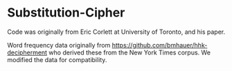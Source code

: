 # Substitution-Cipher

Code was originally from Eric Corlett at University of Toronto, and his paper.

Word frequency data originally from https://github.com/bmhauer/hhk-decipherment who derived these from the New York Times corpus.
We modified the data for compatibility.

